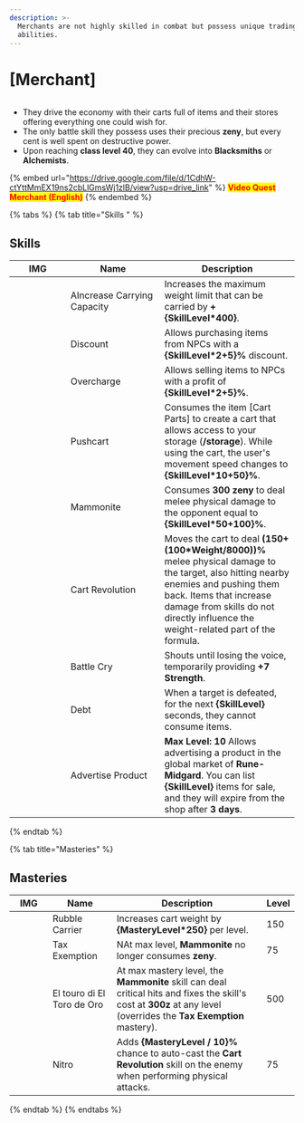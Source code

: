 ```yaml
---
description: >-
  Merchants are not highly skilled in combat but possess unique trading
  abilities.
---
```


# \[Merchant]

<figure><img src="../../.gitbook/assets/700px-1Mercador.png" alt=""><figcaption></figcaption></figure>

* They drive the economy with their carts full of items and their stores offering everything one could wish for.
* The only battle skill they possess uses their precious **zeny**, but every cent is well spent on destructive power.
* Upon reaching **class level 40**, they can evolve into **Blacksmiths** or **Alchemists**.

{% embed url="https://drive.google.com/file/d/1CdhW-ctYttMmEX19ns2cbLlGmsWj1zlB/view?usp=drive_link" %}
<mark style="color:red;">**Video Quest Merchant (English)**</mark>
{% endembed %}

{% tabs %}
{% tab title="Skills " %}
## **Skills**

<table><thead><tr><th width="84">IMG</th><th width="150">Name</th><th>Description</th></tr></thead><tbody><tr><td><img src="../../.gitbook/assets/36aa.png" alt=""></td><td>AIncrease Carrying Capacity</td><td>Increases the maximum weight limit that can be carried by <strong>+{SkillLevel*400}</strong>.</td></tr><tr><td><img src="../../.gitbook/assets/37aa.png" alt=""></td><td>Discount</td><td>Allows purchasing items from NPCs with a <strong>{SkillLevel*2+5}%</strong> discount.</td></tr><tr><td><img src="../../.gitbook/assets/38a.png" alt=""></td><td>Overcharge</td><td>Allows selling items to NPCs with a profit of <strong>{SkillLevel*2+5}%</strong>.</td></tr><tr><td><img src="../../.gitbook/assets/39a.png" alt=""></td><td>Pushcart</td><td>Consumes the item [Cart Parts] to create a cart that allows access to your storage (<strong>/storage</strong>). While using the cart, the user's movement speed changes to <strong>{SkillLevel*10+50}%</strong>.</td></tr><tr><td><img src="../../.gitbook/assets/42aa.png" alt=""></td><td>Mammonite</td><td>Consumes <strong>300 zeny</strong> to deal melee physical damage to the opponent equal to <strong>{SkillLevel*50+100}%</strong>.</td></tr><tr><td><img src="../../.gitbook/assets/153a.png" alt=""></td><td>Cart Revolution</td><td>Moves the cart to deal <strong>(150+(100*Weight/8000))%</strong> melee physical damage to the target, also hitting nearby enemies and pushing them back. Items that increase damage from skills do not directly influence the weight-related part of the formula.</td></tr><tr><td><img src="../../.gitbook/assets/155a.png" alt=""></td><td>Battle Cry</td><td>Shouts until losing the voice, temporarily providing <strong>+7 Strength</strong>.</td></tr><tr><td><img src="../../.gitbook/assets/771a.png" alt=""></td><td>Debt</td><td>When a target is defeated, for the next <strong>{SkillLevel}</strong> seconds, they cannot consume items.</td></tr><tr><td><img src="../../.gitbook/assets/772a.png" alt=""></td><td>Advertise Product</td><td><strong>Max Level: 10</strong> Allows advertising a product in the global market of <strong>Rune-Midgard</strong>. You can list <strong>{SkillLevel}</strong> items for sale, and they will expire from the shop after <strong>3 days</strong>.</td></tr></tbody></table>
{% endtab %}

{% tab title="Masteries" %}
## Masteries

<table><thead><tr><th width="84">IMG</th><th width="125">Name</th><th width="385">Description</th><th>Level</th></tr></thead><tbody><tr><td><img src="../../.gitbook/assets/39a.png" alt=""></td><td>Rubble Carrier</td><td>Increases cart weight by <strong>{MasteryLevel*250}</strong> per level.</td><td>150</td></tr><tr><td><img src="../../.gitbook/assets/42aa.png" alt=""></td><td>Tax Exemption</td><td>NAt max level, <strong>Mammonite</strong> no longer consumes <strong>zeny</strong>.</td><td>75</td></tr><tr><td><img src="../../.gitbook/assets/42aa.png" alt=""></td><td>El touro di El Toro de Oro</td><td>At max mastery level, the <strong>Mammonite</strong> skill can deal critical hits and fixes the skill's cost at <strong>300z</strong> at any level (overrides the <strong>Tax Exemption</strong> mastery).</td><td>500</td></tr><tr><td><img src="../../.gitbook/assets/153a.png" alt=""></td><td>Nitro</td><td>Adds <strong>{MasteryLevel / 10}%</strong> chance to auto-cast the <strong>Cart Revolution</strong> skill on the enemy when performing physical attacks.</td><td>75</td></tr></tbody></table>
{% endtab %}
{% endtabs %}
